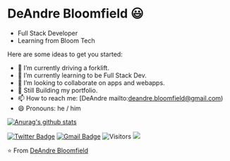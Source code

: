# DeAndre Bloomfield 😃

- Full Stack Developer
- Learning from Bloom Tech

Here are some ideas to get you started:

- 🔭 I’m currently driving a forklift.
- 🌱 I’m currently learning to be Full Stack Dev.
- 👯 I’m looking to collaborate on apps and webapps.
- 💬 Still Building my portfolio.
- 📫 How to reach me: [DeAndre mailto:deandre.bloomfield@gmail.com)
- 😄 Pronouns: he / him


[![Anurag's github stats](https://github-readme-stats.vercel.app/api?username=dede0330&show_icons=true)](https://github.com/anuraghazra/github-readme-stats)

[![Twitter Badge](https://img.shields.io/badge/@rastadeedee-1ca0f1?style=flat&labelColor=1ca0f1&logo=twitter&logoColor=white&link=https://twitter.com/rastadeedee)](https://twitter.com/RastaDeeDee) 
[![Gmail Badge](https://img.shields.io/badge/deandre.bloomfield@gmail.com-c14438?style=flat&logo=Gmail&logoColor=white&link=mailto:deandre.bloomfield@gmail.com)](mailto:deandre.bloomfield@gmail.com) 
![Visitors](https://visitor-badge.laobi.icu/badge?page_id=dede0330)
![]([https://komarev.com/ghpvc/?username=dede0330&color=0366d6](https://komarev.com/ghpvc/?username=dede0330&color=0366d6))

⭐️ From [DeAndre Bloomfield]([https://github.com/dede0330](https://github.com/dede0330))
